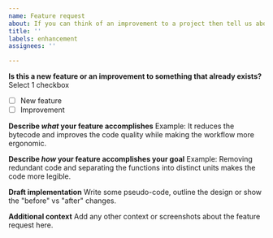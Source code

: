 ```yaml
---
name: Feature request
about: If you can think of an improvement to a project then tell us about it!
title: ''
labels: enhancement
assignees: ''

---
```


**Is this a new feature or an improvement to something that already exists?**
Select 1 checkbox
- [ ] New feature
- [ ] Improvement

**Describe _what_ your feature accomplishes**
Example: It reduces the bytecode and improves the code quality while making the workflow more ergonomic.

**Describe _how_ your feature accomplishes your goal**
Example: Removing redundant code and separating the functions into distinct units makes the code more legible.

**Draft implementation**
Write some pseudo-code, outline the design or show the "before" vs "after" changes.

**Additional context**
Add any other context or screenshots about the feature request here.
